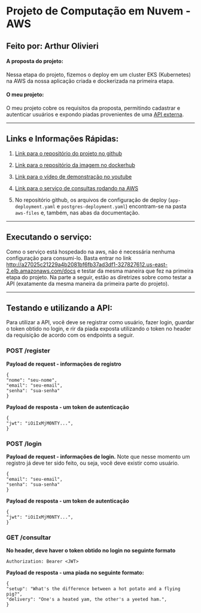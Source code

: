 # Projeto de Computação em Nuvem - AWS

## Feito por: **Arthur Olivieri**

#### A proposta do projeto:
Nessa etapa do projeto, fizemos o deploy em um cluster EKS (Kubernetes) na AWS da nossa aplicação criada e dockerizada na primeira etapa.

#### O meu projeto:
O meu projeto cobre os requisitos da proposta, permitindo cadastrar e autenticar usuários e expondo piadas provenientes de uma [API externa](https://v2.jokeapi.dev/joke/Any?safe-mode).

----

## Links e Informações Rápidas:

1. [Link para o repositório do projeto no github](https://github.com/arthurolivieri/cloud-projeto)

2. [Link para o repositório da imagem no dockerhub](https://hub.docker.com/repository/docker/aolivieri03/cloud-projeto-1/general)

3. [Link para o vídeo de demonstração no youtube](https://youtu.be/CnLoiLQRv14)
4. [Link para o serviço de consultas rodando na AWS](http://a27025c21229a4b2081bf6fb37ad3df1-327827612.us-east-2.elb.amazonaws.com/docs)

5. No repositório github, os arquivos de configuração de deploy (`app-deployment.yaml` e `postgres-deployment.yaml`) encontram-se na pasta `aws-files` e, também, nas abas da documentação.

----

## Executando o serviço:

Como o serviço está hospedado na aws, não é necessária nenhuma configuração para consumi-lo. Basta entrar no link http://a27025c21229a4b2081bf6fb37ad3df1-327827612.us-east-2.elb.amazonaws.com/docs e testar da mesma maneira que fez na primeira etapa do projeto. Na parte a seguir, estão as diretrizes sobre como testar a API (exatamente da mesma maneira da primeira parte do projeto).

----

## Testando e utilizando a API:

Para utilizar a API, você deve se registrar como usuário, fazer login, guardar o token obtido no login, e rir da piada exposta utilizando o token no header da requisição de acordo com os endpoints a seguir.

### POST /register

**Payload de request - informações de registro**

    {
    "nome": "seu-nome",
    "email": "seu-email",
    "senha": "sua-senha"
    }

**Payload de resposta - um token de autenticação**

    {
    "jwt": "iOiIxMjM0NTY...",
    }

### POST /login

**Payload de request - informações de login.** Note que nesse momento um registro já deve ter sido feito, ou seja, você deve existir como usuário.

    {
    "email": "seu-email",
    "senha": "sua-senha"
    }

**Payload de resposta - um token de autenticação**

    {
    "jwt": "iOiIxMjM0NTY...",
    }

### GET /consultar

**No header, deve haver o token obtido no login no seguinte formato**

    Authorization: Bearer <JWT>

**Payload de resposta - uma piada no seguinte formato:**

    {
    "setup": "What's the difference between a hot potato and a flying pig?",
    "delivery": "One's a heated yam, the other's a yeeted ham.",
    }
